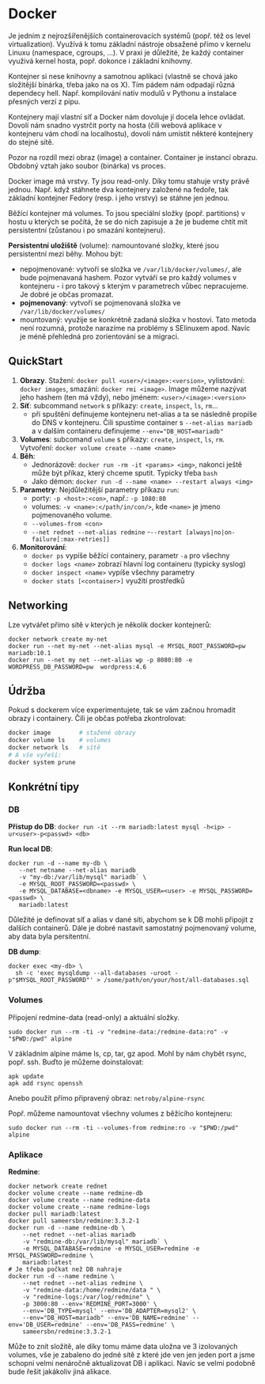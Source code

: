 
Docker
======

Je jedním z nejrozšířenějších containerovacích systémů (popř. též os level virtualization). Využívá k tomu základní nástroje obsažené přímo v kernelu Linuxu (namespace, cgroups, ...). V praxi je důležité, že každý container využivá kernel hosta, popř. dokonce i základní knihovny.

Kontejner si nese knihovny a samotnou aplikaci (vlastně se chová jako složitější binárka, třeba jako na os X). Tím pádem nám odpadají různá dependecy hell. Např. kompilování nativ modulů v Pythonu a instalace přesných verzí z pipu.

Kontejnery mají vlastní síť a Docker nám dovoluje jí docela lehce ovládat. Dovolí nám snadno vystrčit porty na hosta (čili webová aplikace v kontejneru vám chodí na localhostu), dovolí nám umístit některé kontejnery do stejné sítě.

Pozor na rozdíl mezi obraz (image) a container. Container je instancí obrazu.
Obdobný vztah jako soubor (binárka) vs proces.

Docker image má vrstvy. Ty jsou read-only. Díky tomu stahuje vrsty právě jednou. Např. když stáhnete dva kontejnery založené na fedoře, tak základní kontejner Fedory (resp. i jeho vrstvy) se stáhne jen jednou.

Běžící kontejner má volumes. To jsou speciální složky (popř. partitions) v hostu u kterých se počítá, že se do nich zapisuje a že je budeme chtít mít persistentní (zůstanou i po smazání kontejneru).

**Persistentní uložiště** (volume): namountované složky, které jsou persistentní mezi běhy. Mohou být:
 * nepojmenované: vytvoří se složka ve `/var/lib/docker/volumes/`, ale bude pojmenavaná hashem. Pozor vytváří se pro každý volumes v kontejneru - i pro takový s kterým v parametrech vůbec nepracujeme. Je dobré je občas promazat.
 * **pojmenovaný**: vytvoří se pojmenovaná složka ve `/var/lib/docker/volumes/`
 * mountovaný: využije se konkrétně zadaná složka v hostovi. Tato metoda není rozumná, protože narazíme na problémy s SElinuxem apod. Navíc je méně přehledná pro zorientování se a migraci.

QuickStart
----------

1. **Obrazy**. Stažení: `docker pull <user>/<image>:<version>`, vylistování: `docker images`, smazání: `docker rmi <image>`. Image můžeme nazývat jeho hashem (ten má vždy), nebo jménem: `<user>/<image>:<version>`
2. **Síť**: subcommand `network` s příkazy: `create`, `inspect`, `ls`, `rm`...
	- při spuštění definujeme kontejneru net-alias a ta se následně propíše do DNS v kontejneru. Čili spustíme container s `--net-alias mariadb` a v dalším containeru definujeme `--env="DB_HOST=mariadb"`
3. **Volumes**: subcomand `volume` s příkazy: `create`, `inspect`, `ls`, `rm`. Vytvoření: `docker volume create --name <name>`
4. **Běh**:
	- Jednorázově: `docker run -rm -it <params> <img>`, nakonci ještě může být příkaz, který chceme sputit. Typicky třeba `bash`
	- Jako démon: `docker run -d --name <name> --restart always <img>`
5. **Parametry**: Nejdůležitější parametry příkazu `run`:
	- porty: `-p <host>:<con>`, např.: `-p 1080:80`
	- volumes: `-v <name>:</path/in/con/>`, kde `<name>` je jmeno pojmenovaného volume.
	- `--volumes-from <con>`
	- `--net rednet --net-alias redmine`
  -`--restart [always|no|on-failure[:max-retries]]`
6. **Monitorování**:
	- `docker ps` vypíše běžící containery, parametr `-a` pro všechny
	- `docker logs <name>` zobrazí hlavní log containeru (typicky syslog)
	- `docker inspect <name>` vypíše všechny parametry
	- `docker stats [<container>]` využití prostředků

## Networking

Lze vytvářet přímo sítě v kterých je několik docker kontejnerů:

```
docker network create my-net
docker run --net my-net --net-alias mysql -e MYSQL_ROOT_PASSWORD=pw mariadb:10.1
docker run --net my net --net-alias wp -p 8080:80 -e WORDPRESS_DB_PASSWORD=pw  wordpress:4.6
```

## Údržba

Pokud s dockerem více experimentujete, tak se vám začnou hromadit obrazy i containery. Čili je občas potřeba zkontrolovat:

```bash
docker image        # stažené obrazy
docker volume ls    # volumes
docker network ls   # sítě
# A vše vyřeší:
docker system prune
```

## Konkrétní tipy

### DB

**Přístup do DB**: `docker run -it --rm mariadb:latest mysql -h<ip> -ur<user>-p<passwd> <db>`

**Run local DB**:

```
docker run -d --name my-db \
   --net netname --net-alias mariadb
   -v "my-db:/var/lib/mysql" mariadb` \
   -e MYSQL_ROOT_PASSWORD=<passwd> \
   -e MYSQL_DATABASE=<dbname> -e MYSQL_USER=<user> -e MYSQL_PASSWORD=<passwd> \
   mariadb:latest
```

Důležité je definovat síť a alias v dané síti, abychom se k DB mohli připojit z dalších containerů. Dále je dobré nastavit samostatný pojmenovaný volume, aby data byla persitentní.

**DB dump**:
```
docker exec <my-db> \
  sh -c 'exec mysqldump --all-databases -uroot -p"$MYSQL_ROOT_PASSWORD"' > /some/path/on/your/host/all-databases.sql
```


### Volumes

Připojení redmine-data (read-only) a aktuální složky.

```
sudo docker run --rm -ti -v "redmine-data:/redmine-data:ro" -v "$PWD:/pwd" alpine
```

V základním alpine máme ls, cp, tar, gz apod. Mohl by nám chybět rsync, popř. ssh. Buďto je můžeme doinstalovat:

```
apk update
apk add rsync openssh
```

Anebo použít přímo připravený obraz: `netroby/alpine-rsync` 

Popř. můžeme namountovat všechny volumes z běžícího kontejneru:

```
sudo docker run --rm -ti --volumes-from redmine:ro -v "$PWD:/pwd" alpine
```

### Aplikace

**Redmine**:
```
docker network create rednet
docker volume create --name redmine-db
docker volume create --name redmine-data
docker volume create --name redmine-logs
docker pull mariadb:latest
docker pull sameersbn/redmine:3.3.2-1
docker run -d --name redmine-db \
	--net rednet --net-alias mariadb
	-v "redmine-db:/var/lib/mysql" mariadb` \
	-e MYSQL_DATABASE=redmine -e MYSQL_USER=redmine -e MYSQL_PASSWORD=redmine \
	mariadb:latest
# Je třeba počkat než DB nahraje
docker run -d --name redmine \
	--net rednet --net-alias redmine \
	-v "redmine-data:/home/redmine/data " \
	-v "redmine-logs:/var/log/redmine" \
	-p 3000:80 --env='REDMINE_PORT=3000' \
	--env='DB_TYPE=mysql' --env='DB_ADAPTER=mysql2' \
	--env="DB_HOST=mariadb" --env='DB_NAME=redmine' --env='DB_USER=redmine' --env='DB_PASS=redmine' \
 	sameersbn/redmine:3.3.2-1
```

Může to znít složitě, ale díky tomu máme data uložna ve 3 izolovaných volumes, vše je zabaleno do jedné sítě z které jde ven jen jeden port a jsme schopni velmi nenáročně aktualizovat DB i aplikaci. Navíc se velmi podobně bude řešit jakákoliv jiná alikace.


